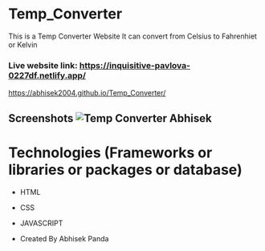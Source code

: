 # Temp_Converter

This is a Temp Converter Website
It can convert from Celsius to Fahrenhiet or Kelvin


### Live website link:   https://inquisitive-pavlova-0227df.netlify.app/

https://abhisek2004.github.io/Temp_Converter/

## Screenshots    ![Temp Converter Abhisek](https://github.com/abhisek2004/Temp_Converter/assets/117925314/e7d4111d-c290-4893-b988-76cadacdebba)

# Technologies (Frameworks or libraries or packages or database)
- HTML
- CSS
- JAVASCRIPT

- Created By Abhisek Panda
